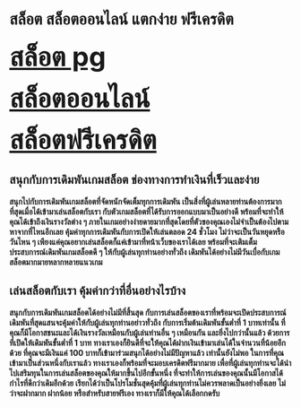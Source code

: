 <H1>สล็อต สล็อตออนไลน์ แตกง่าย ฟรีเครดิต</H1>
<html>
<body>

<FONT SIZE=20><B><a href="https://pg888th.bet/">สล็อต pg</a><B></FONT>

</body>
</html>
  <html>
<body>

<FONT SIZE=20><B><a href="https://pg888th.bet/">สล็อตออนไลน์</a><B></FONT>

</body>
</html>
  <html>
<body>

<FONT SIZE=20><B><a href="https://pg888th.bet/">สล็อตฟรีเครดิต</a><B></FONT>

</body>
</html>
<B><H2>สนุกกับการเดิมพันเกมสล็อต ช่องทางการทำเงินที่เร็วและง่าย</H2></B>
สนุกไปกับการเดิมพันเกมสล็อตที่จัดหนักจัดเต็มทุกการเดิมพัน เป็นสิ่งที่ผู้เล่นหลายท่านต้องการมากที่สุดเมื่อได้เข้ามาเล่นสล็อตกับเรา กับตัวเกมสล็อตที่ได้รับการออกแบบมาเป็นอย่างดี พร้อมที่จะทำให้คุณได้เข้าถึงเงินรางวัลต่าง ๆ ภายในเกมอย่างง่ายดายมากที่สุดโดยที่ตัวของคุณเองไม่จำเป็นต้องไปตามหาจากที่ไหนอีกเลย คุ้มค่าทุกการเดิมพันกับการเปิดให้เล่นตลอด 24 ชั่วโมง ไม่ว่าจะเป็นวันหยุดหรือวันไหน ๆ เพียงแค่คุณอยากเล่นสล็อตก็แค่เข้ามาที่หน้าเว็บของเราได้เลย พร้อมที่จะเติมเต็มประสบการณ์เดิมพันเกมสล็อตดี ๆ ให้กับผู้เล่นทุกท่านอย่างทั่วถึง เดิมพันได้อย่างไม่มีวันเบื่อกับเกมสล็อตมากมายหลากหลายแนวเกม
<B><H2>เล่นสล็อตกับเรา คุ้มค่ากว่าที่อื่นอย่างไรบ้าง</H2></B>
  สนุกกับการเดิมพันเกมสล็อตได้อย่างไม่มีที่สิ้นสุด กับการเล่นสล็อตของเราที่พร้อมจะเปิดประสบการณ์เดิมพันที่สุดแสนจะคุ้มค่าให้กับผู้เล่นทุกท่านอย่าวทั่วถึง กับการเริ่มต้นเดิมพันขั้นต่ำที่ 1 บาทเท่านั้น ที่คุณก็มีโอกาสชนะและได้เงินรางวัลเหมือนกับผู้เล่นท่านอื่น ๆ เหมือนกัน และยิ่งไปกว่านั้นแล้ว ด้วยการที่เปิดให้เดิมพันขั้นต่ำที่ 1 บาท ทางเราเองก็ยินดีที่จะให้คุณได้ฝากเงินเข้ามาเล่นได้ในจำนวนที่น้อยอีกด้วย ที่คุณจะมีเงินแค่ 100 บาทก็เข้ามาร่วมสนุกได้อย่างไม่มีปัญหาแล้ว
เท่านั้นยังไม่พอ ในการที่คุณเข้ามาเป็นส่วนหนึ่งกับเราแล้ว ทางเราเองก็พร้อมที่จะมอบเครดิตฟรีมากมาย เพื่อที่ผู้เล่นทุกท่านจะได้นำไปเสริมทุนในการเล่นสล็อตของคุณให้มากขึ้นไปอีกขั้นหนึ่ง ที่จะทำให้การเล่นของคุณนั้นมีโอกาสได้กำไรที่ดีกว่าเดิมอีกด้วย เรียกได้ว่าเป็นโปรโมชั่นสุดคุ้มที่ผู้เล่นทุกท่านไม่ควรพลาดเป็นอย่างยิ่งเลย ไม่ว่าจะฝากมาก ฝากน้อย หรือสำหรับสายฟรีเอง ทางเราก็มีให้คุณได้เลือกกดรับ
